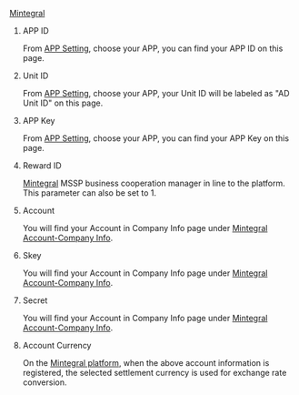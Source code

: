 [Mintegral](https://www.mintegral.net/) 
1.  APP ID

    From [APP Setting](https://static.mintegral.net/app), choose your APP, you can find your APP ID on this page.

2. Unit ID

   From [APP Setting](https://static.mintegral.net/app), choose your APP, your Unit ID will be labeled as "AD Unit ID" on this page.

    
3. APP Key

   From [APP Setting](https://static.mintegral.net/app), choose your APP, you can find your APP Key on this page.
    
4. Reward ID

     [Mintegral](https://www.mintegral.net/) MSSP business cooperation manager in line to the platform. This parameter can also be set to 1.

5. Account

     You will find your Account in Company Info page under [Mintegral Account-Company Info](https://static.mintegral.net/account). 
    

6. Skey

   You will find your Account in Company Info page under [ Mintegral Account-Company Info](https://static.mintegral.net/account).

7. Secret
    
     You will find your Account in Company Info page under [Mintegral Account-Company Info](https://static.mintegral.net/account).

8. Account Currency

    
    On the  [Mintegral platform](https://www.mintegral.net/), when the above account information is registered, the selected settlement currency is used for exchange rate conversion.